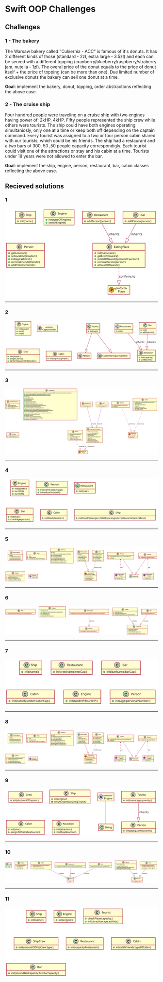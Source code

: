 # Swift OOP Challenges

## Challenges
### 1 - The bakery

The Warsaw bakery called "Cukiernia - ACC" is famous of it's donuts. It has 2 different kinds of those (standard - 2zł, extra large - 3.5zł) and each can be served with a different topping (cranberry/blueberry/raspberry/straberry jam, nutella - 1zł). The overal price of the donut equals to the price of donut itself + the price of topping (can be more than one). Due limited number of exclusive donuts the bakery can sell one donut at a time.

**Goal**: implement the bakery, donut, topping, order abstractions reflecting the above case.

### 2 - The cruise ship

Four hundred people were traveling on a cruise ship with two engines having power of: 2kHP, 4kHP. Fifty people represented the ship crew while others were tourists. The ship could have both engines operating simultaniosly, only one at a time or keep both off depending on the captain command.
Every tourist was assigned to a two or four person cabin shared with our tourists, which could be his friends. The ship had a restaurant and a two bars of 300, 50 ,50 people capacity correspondigly. Each tourist could visit one of the attractions or stay and his cabin at a time. Tourists under 18 years were not allowed to enter the bar. 


**Goal**: implement the ship, engine, person, restaurant, bar, cabin classes reflecting the above case.

## Recieved solutions

### 1
![GitHub Logo](/images/1.svg)
___

### 2
![GitHub Logo](/images/2.svg)
___

### 3
![GitHub Logo](/images/3.svg)
___

### 4
![GitHub Logo](/images/4.svg)
___

### 5
![GitHub Logo](/images/5.svg)
___

### 6
![GitHub Logo](/images/6.svg)
___

### 7
![GitHub Logo](/images/7.svg)
___

### 8
![GitHub Logo](/images/8.svg)
___

### 9
![GitHub Logo](/images/9.svg)
___

### 10
![GitHub Logo](/images/10.svg)
___

### 11
![GitHub Logo](/images/11.svg)
